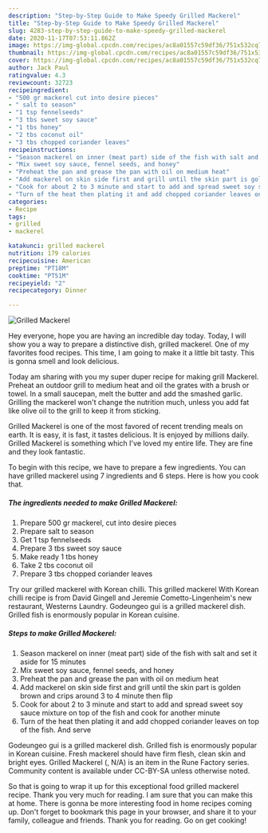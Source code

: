 ```yaml
---
description: "Step-by-Step Guide to Make Speedy Grilled Mackerel"
title: "Step-by-Step Guide to Make Speedy Grilled Mackerel"
slug: 4283-step-by-step-guide-to-make-speedy-grilled-mackerel
date: 2020-11-17T07:53:11.862Z
image: https://img-global.cpcdn.com/recipes/ac8a01557c59df36/751x532cq70/grilled-mackerel-recipe-main-photo.jpg
thumbnail: https://img-global.cpcdn.com/recipes/ac8a01557c59df36/751x532cq70/grilled-mackerel-recipe-main-photo.jpg
cover: https://img-global.cpcdn.com/recipes/ac8a01557c59df36/751x532cq70/grilled-mackerel-recipe-main-photo.jpg
author: Jack Paul
ratingvalue: 4.3
reviewcount: 32723
recipeingredient:
- "500 gr mackerel cut into desire pieces"
- " salt to season"
- "1 tsp fennelseeds"
- "3 tbs sweet soy sauce"
- "1 tbs honey"
- "2 tbs coconut oil"
- "3 tbs chopped coriander leaves"
recipeinstructions:
- "Season mackerel on inner (meat part) side of the fish with salt and set it aside for 15 minutes"
- "Mix sweet soy sauce, fennel seeds, and honey"
- "Preheat the pan and grease the pan with oil on medium heat"
- "Add mackerel on skin side first and grill until the skin part is golden brown and crips around 3 to 4 minute then flip"
- "Cook for about 2 to 3 minute and start to add and spread sweet soy sauce mixture on top of the fish and cook for another minute"
- "Turn of the heat then plating it and add chopped coriander leaves on top of the fish. And serve"
categories:
- Recipe
tags:
- grilled
- mackerel

katakunci: grilled mackerel 
nutrition: 179 calories
recipecuisine: American
preptime: "PT18M"
cooktime: "PT51M"
recipeyield: "2"
recipecategory: Dinner

---
```



![Grilled Mackerel](https://img-global.cpcdn.com/recipes/ac8a01557c59df36/751x532cq70/grilled-mackerel-recipe-main-photo.jpg)

Hey everyone, hope you are having an incredible day today. Today, I will show you a way to prepare a distinctive dish, grilled mackerel. One of my favorites food recipes. This time, I am going to make it a little bit tasty. This is gonna smell and look delicious.

Today am sharing with you my super duper recipe for making grill Mackerel. Preheat an outdoor grill to medium heat and oil the grates with a brush or towel. In a small saucepan, melt the butter and add the smashed garlic. Grilling the mackerel won&#39;t change the nutrition much, unless you add fat like olive oil to the grill to keep it from sticking.

Grilled Mackerel is one of the most favored of recent trending meals on earth. It is easy, it is fast, it tastes delicious. It is enjoyed by millions daily. Grilled Mackerel is something which I've loved my entire life. They are fine and they look fantastic.


To begin with this recipe, we have to prepare a few ingredients. You can have grilled mackerel using 7 ingredients and 6 steps. Here is how you cook that.

<!--inarticleads1-->

##### The ingredients needed to make Grilled Mackerel:

1. Prepare 500 gr mackerel, cut into desire pieces
1. Prepare  salt to season
1. Get 1 tsp fennelseeds
1. Prepare 3 tbs sweet soy sauce
1. Make ready 1 tbs honey
1. Take 2 tbs coconut oil
1. Prepare 3 tbs chopped coriander leaves


Try our grilled mackerel with Korean chilli. This grilled mackerel With Korean chilli recipe is from David Gingell and Jeremie Cometto-Lingenheim&#39;s new restaurant, Westerns Laundry. Godeungeo gui is a grilled mackerel dish. Grilled fish is enormously popular in Korean cuisine. 

<!--inarticleads2-->

##### Steps to make Grilled Mackerel:

1. Season mackerel on inner (meat part) side of the fish with salt and set it aside for 15 minutes
1. Mix sweet soy sauce, fennel seeds, and honey
1. Preheat the pan and grease the pan with oil on medium heat
1. Add mackerel on skin side first and grill until the skin part is golden brown and crips around 3 to 4 minute then flip
1. Cook for about 2 to 3 minute and start to add and spread sweet soy sauce mixture on top of the fish and cook for another minute
1. Turn of the heat then plating it and add chopped coriander leaves on top of the fish. And serve


Godeungeo gui is a grilled mackerel dish. Grilled fish is enormously popular in Korean cuisine. Fresh mackerel should have firm flesh, clean skin and bright eyes. Grilled Mackerel (, N/A) is an item in the Rune Factory series. Community content is available under CC-BY-SA unless otherwise noted. 

So that is going to wrap it up for this exceptional food grilled mackerel recipe. Thank you very much for reading. I am sure that you can make this at home. There is gonna be more interesting food in home recipes coming up. Don't forget to bookmark this page in your browser, and share it to your family, colleague and friends. Thank you for reading. Go on get cooking!
